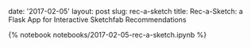 date: '2017-02-05'
layout: post
slug: rec-a-sketch
title: Rec-a-Sketch: a Flask App for Interactive Sketchfab Recommendations

{% notebook notebooks/2017-02-05-rec-a-sketch.ipynb %}

